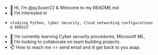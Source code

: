 - 👋 Hi, I’m @py3user22 & Welcome to my README.md
- 👀 I’m interested in
-     studying Python, Cyber Security, Cloud networking configurations   @ 080323'
- 🌱 I’m currently learning Cyber security procedures, Microsoft ML,  
- 💞️ I’m looking to collaborate on team building projects.
- 📫 How to reach me >> send email and ill get back to you asap. 
<!---
py3user22/py3user22 is a ✨ special ✨ repository because its `README.md` (this file) appears on your GitHub profile.
You can click the Preview link to take a look at your changes.
--->
